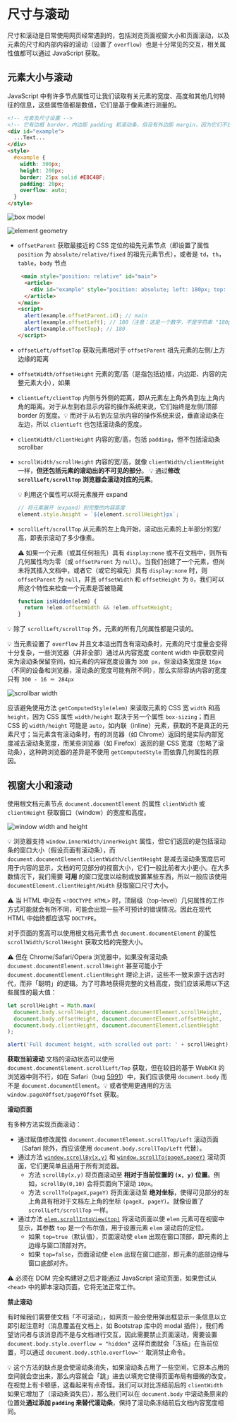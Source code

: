 # 尺寸与滚动
尺寸和滚动是日常使用网页经常遇到的，包括浏览页面视窗大小和页面滚动，以及元素的尺寸和内部内容的滚动（设置了 `overflow`）也是十分常见的交互，相关属性值都可以通过 JavaScript 获取。

## 元素大小与滚动
JavaScript 中有许多节点属性可让我们读取有关元素的宽度、高度和其他几何特征的信息，这些属性值都是数值，它们是基于像素进行测量的。

```html
<!-- 元素及尺寸设置 -->
<!-- 它有边框 border，内边距 padding 和滚动条，但没有外边距 margin，因为它们不是元素本身的一部分 -->
<div id="example">
  ...Text...
</div>
<style>
  #example {
    width: 300px;
    height: 200px;
    border: 25px solid #E8C48F;
    padding: 20px;
    overflow: auto;
  }
</style>
```

![box model](_v_images/20200507163204265_10127.png)

![element geometry](_v_images/20200507162214641_20995.png)

- `offsetParent` 获取最接近的 CSS 定位的祖先元素节点（即设置了属性 `position` 为 `absolute/relative/fixed` 的祖先元素节点），或者是 `td`，`th`，`table`，`body` 节点
    ```html
     <main style="position: relative" id="main">
      <article>
        <div id="example" style="position: absolute; left: 180px; top: 180px">...</div>
      </article>
    </main>
    <script>
      alert(example.offsetParent.id); // main
      alert(example.offsetLeft); // 180（注意：这是一个数字，不是字符串 "180px"）
      alert(example.offsetTop); // 180
    </script>
    ```
- `offsetLeft/offsetTop` 获取元素相对于 `offsetParent` 祖先元素的左侧/上方边缘的距离
- `offsetWidth/offsetHeight` 元素的宽/高（是指包括边框，内边距、内容的完整元素大小），如果
- `clientLeft/clientTop` 内侧与外侧的距离，即从元素左上角外角到左上角内角的距离。对于从左到右显示内容的操作系统来说，它们始终是左侧/顶部 border 的宽度。:bulb: 而对于从右到左显示内容的操作系统来说，垂直滚动条在左边，所以 `clientLeft` 也包括滚动条的宽度。
- `clientWidth/clientHeight` 内容的宽/高，包括 `padding`，但不包括滚动条 scrollbar
- `scrollWidth/scrollHeight` 内容的宽/高，就像 `clientWidth/clientHeight` 一样，**但还包括元素的滚动出的不可见的部分**。
    :bulb: 通过**修改 `scrollLeft/scrollTop` 浏览器会滚动对应的元素**。
    
    :bulb: 利用这个属性可以将元素展开 expand

    ```js
    // 将元素展开（expand）到完整的内容高度
    element.style.height = `${element.scrollHeight}px`;
    ```
- `scrollLeft/scrollTop` 从元素的左上角开始，滚动出元素的上半部分的宽/高，即表示滚动了多少像素。

    :warning: 如果一个元素（或其任何祖先）具有 `display:none` 或不在文档中，则所有几何属性均为零（或 `offsetParent` 为 `null`）。当我们创建了一个元素，但尚未将其插入文档中，或者它（或它的祖先）具有 `display:none` 时，则 `offsetParent` 为 `null`，并且 `offsetWidth` 和 `offsetHeight` 为 `0`，我们可以用这个特性来检查一个元素是否被隐藏

    ```js
    function isHidden(elem) {
      return !elem.offsetWidth && !elem.offsetHeight;
    }
    ```

:bulb: 除了 `scrollLeft/scrollTop` 外，元素的所有几何属性都是只读的。

:bulb: 当元素设置了 `overflow` 并且文本溢出而含有滚动条时，元素的尺寸度量会变得十分复杂，一些浏览器（并非全部）通过从内容宽度 content width 中获取空间来为滚动条保留空间，如元素的内容宽度设置为 `300 px`，但滚动条宽度是 `16px`（不同的设备和浏览器，滚动条的宽度可能有所不同），那么实际容纳内容的宽度只有 `300 - 16 ＝ 284px`

![scrollbar width](_v_images/20200507164321976_4039.png)

应该避免使用方法 `getComputedStyle(elem)` 来读取元素的 CSS 宽 `width` 和高 `height`，因为 CSS 属性 `width/height` 取决于另一个属性 `box-sizing`；而且 CSS 的 `width/height` 可能是 `auto`，如内联（inline）元素，获取的不是真正的元素尺寸；当元素含有滚动条时，有的浏览器（如 Chrome）返回的是实际内部宽度减去滚动条宽度，而某些浏览器（如 Firefox）返回的是 CSS 宽度（忽略了滚动条），这种跨浏览器的差异是不使用 `getComputedStyle` 而依靠几何属性的原因。

## 视窗大小和滚动
使用根文档元素节点 `document.documentElement` 的属性 `clientWidth` 或 `clientHeight` 获取窗口（window）的宽度和高度。

![window width and height](_v_images/20200507172546141_6772.png)

:bulb: 浏览器支持 `window.innerWidth/innerHeight` 属性，但它们返回的是包括滚动条的窗口大小（假设页面有滚动条），而 `document.documentElement.clientWidth/clientHeight` 是减去滚动条宽度后可用于内容的显示，文档的可见部分的视窗大小，它们一般比前者大小更小。在大多数情况下，我们需要 **可用** 的窗口宽度以绘制或放置某些东西，所以一般应该使用 `documentElement.clientHeight/Width` 获取窗口尺寸大小。

:warning: 当 HTML 中没有 `<!DOCTYPE HTML>` 时，顶层级（top-level）几何属性的工作方式可能就会有所不同，可能会出现一些不可预计的错误情况。因此在现代 HTML 中始终都应该写 `DOCTYPE`。

对于页面的宽高可以使用根文档元素节点 `document.documentElement` 的属性 `scrollWidth/ScrollHeight` 获取文档的完整大小。

:warning: 但在 Chrome/Safari/Opera 浏览器中，如果没有滚动条 `document.documentElement.scrollHeight` 甚至可能小于 `document.documentElement.clientHeight` 理论上讲，这些不一致来源于远古时代，而非「聪明」的逻辑。为了可靠地获得完整的文档高度，我们应该采用以下这些属性的最大值：

```js
let scrollHeight = Math.max(
  document.body.scrollHeight, document.documentElement.scrollHeight,
  document.body.offsetHeight, document.documentElement.offsetHeight,
  document.body.clientHeight, document.documentElement.clientHeight
);

alert('Full document height, with scrolled out part: ' + scrollHeight);
```

**获取当前滚动**
文档的滚动状态可以使用 `document.documentElement.scrollLeft/Top` 获取，但在较旧的基于 WebKit 的浏览器中则不行，如在 Safari（bug [5991](https://bugs.webkit.org/show_bug.cgi?id=5991)）中，我们应该使用 `document.body` 而不是 `document.documentElement`。:bulb: 或者使用更通用的方法 `window.pageXOffset/pageYOffset` 获取。

**滚动页面**

有多种方法实现页面滚动：

* 通过赋值修改属性 `document.documentElement.scrollTop/Left` 滚动页面（Safari 除外，而应该使用 `document.body.scrollTop/Left` 代替）。
* 通过方法 [`window.scrollBy(x,y)`](https://developer.mozilla.org/zh/docs/Web/API/Window/scrollBy) 和 [`window.scrollTo(pageX,pageY)`](https://developer.mozilla.org/zh/docs/Web/API/Window/scrollTo) 滚动页面，它们更简单且适用于所有浏览器。
    * 方法 `scrollBy(x,y)` 将页面滚动至 **相对于当前位置的 `(x, y)` 位置**。例如，`scrollBy(0,10)` 会将页面向下滚动 `10px`。
    * 方法 `scrollTo(pageX,pageY)` 将页面滚动至 **绝对坐标**，使得可见部分的左上角具有相对于文档左上角的坐标 `(pageX, pageY)`。就像设置了 `scrollLeft/scrollTop` 一样。
* 通过方法 [`elem.scrollIntoView(top)`](https://developer.mozilla.org/zh/docs/Web/API/Element/scrollIntoView) 将滚动页面以使 `elem` 元素可在视窗中显示，其参数 `top` 是一个布尔值，用于设置元素 `elem` 滚动后的定位。
    - 如果 `top=true`（默认值），页面滚动使 `elem` 出现在窗口顶部，即元素的上边缘与窗口顶部对齐。
    - 如果 `top=false`，页面滚动使 `elem` 出现在窗口底部，即元素的底部边缘与窗口底部对齐。

:warning: 必须在 DOM 完全构建好之后才能通过 JavaScript 滚动页面，如果尝试从 `<head>` 中的脚本滚动页面，它将无法正常工作。

**禁止滚动**

有时候我们需要使文档「不可滚动」，如网页一般会使用弹出框显示一条信息以立即引起注意时（消息覆盖在文档上，如 Bootstrap 库中的 modal 插件），我们希望访问者与该消息而不是与文档进行交互，因此需要禁止页面滚动，需要设置  `document.body.style.overflow = "hidden"` 这样页面就会「冻结」在当前位置，可以通过 `document.body.sthle.overflow=''` 取消禁止命令。

:bulb: 这个方法的缺点是会使滚动条消失，如果滚动条占用了一些空间，它原本占用的空间就会空出来，那么内容就会「跳」进去以填充它使得页面布局有细微的改变，在视觉上有卡顿感，这看起来有点奇怪。我们可以对比冻结前后的 `clientWidth` 如果它增加了（滚动条消失后），那么我们可以在 `document.body` 中滚动条原来的位置处**通过添加 `padding` 来替代滚动条**，保持了滚动条冻结前后文档内容宽度相同。